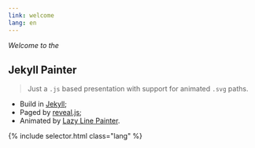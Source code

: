 ```yaml
---
link: welcome
lang: en
---
```


*Welcome to the*

## Jekyll Painter

> Just a `.js` based presentation with support for animated `.svg` paths.

- Build in [Jekyll][jekyll];
- Paged by [reveal.js][reveal.js];
- Animated by [Lazy Line Painter][lazy-line-painter].

{% include selector.html class="lang" %}

[jekyll]:               https://github.com/jekyll/jekyll
[reveal.js]:            https://github.com/hakimel/reveal.js/
[lazy-line-painter]:    https://github.com/camoconnell/lazy-line-painter

